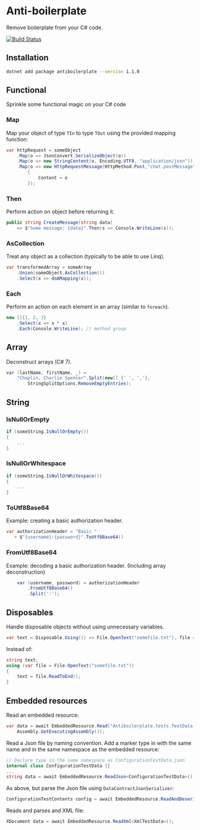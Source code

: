 # Anti-boilerplate

Remove boilerplate from your C# code.

[![Build Status](https://dev.azure.com/vidarkongsli/vidarkongsli/_apis/build/status/vidarkongsli.antiboilerplateextensions?branchName=master)](https://dev.azure.com/vidarkongsli/vidarkongsli/_build/latest?definitionId=1?branchName=master)

## Installation

```bash
dotnet add package antiboilerplate --version 1.1.0
```

## Functional

Sprinkle some    functional magic on your C# code

### Map

Map your object of type `TIn` to type `TOut` using the provided mapping function:

```csharp
var httpRequest = someObject
    .Map(o => JsonConvert.SerializeObject(o))
    .Map(o => new StringContent(o, Encoding.UTF8, "application/json"))
    .Map(o => new HttpRequestMessage(HttpMethod.Post,"chat.postMessage")
        {
            Content = o
        });
```

### Then

Perform action on object before returning it.

```csharp
public string CreateMessage(string data)
    => $"Some message: {data}".Then(s => Console.WriteLine(s));
```

### AsCollection

Treat any object as a collection (typically to be able to use Linq).

```csharp
var transformedArray = someArray
    .Union(someObject.AsCollection())
    .Select(x => doAMapping(x));
```

### Each

Perform an action on each element in an array (similar to `foreach`).

```csharp
new []{1, 2, 3}
    .Select(x => x * x)
    .Each(Console.WriteLine); // method group
```

## Array

Deconstruct arrays (C# 7).

```csharp
var (lastName, firstName, _) =
    "Chaplin, Charlie Spencer".Split(new[] {' ', ','},
        StringSplitOptions.RemoveEmptyEntries);
```

## String

### IsNullOrEmpty

```csharp
if (someString.IsNullOrEmpty())
{
    ...
}
```

### IsNullOrWhitespace

```csharp
if (someString.IsNullOrWhitespace())
{
    ...
}
```

### ToUtf8Base64

Example: creating a basic authorization header.

```csharp
var authorizationHeader = "Basic "
   + $"{username}:{password}".ToUtf8Base64()
```

### FromUtf8Base64

Example: decoding a basic authorization header. (Including array deconstruction)

```csharp
    var (username, password) = authorizationHeader
        .FromUtf8Base64()
        .Split(':');
```

## Disposables

Handle disposable objects without using unnecessary variables.

```csharp
var text = Disposable.Using(() => File.OpenText("somefile.txt"), file => file.ReadToEnd());
```

Instead of:

```csharp
string text;
using (var file = File.OpenText("somefile.txt"))
{
    text = file.ReadToEnd();
}
```

## Embedded resources

Read an embedded resource:

```csharp
var data = await EmbeddedResource.Read("Antiboilerplate.tests.TestData.ConfigurationTestData.json",
    Assembly.GetExecutingAssembly());
```

Read a Json file by naming convention. Add a marker type in with the same name and in the same namespace as the embedded resource:

```csharp
// Declare type in the same namespace as ConfigurationTestData.json
internal class ConfigurationTestData {}
...
string data = await EmbeddedResource.ReadJson<ConfigurationTestData>();
```

As above, but parse the Json file using `DataContractJsonSerializer`:

```csharp
ConfigurationTestContents config = await EmbeddedResource.ReadAndDeserializeJson<ConfigurationTestData, ConfigurationTestContents>();
```

Reads and parses and XML file:

```csharp
XDocument data = await EmbeddedResource.ReadXml<XmlTestData>();
```

